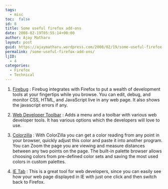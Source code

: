 ```yaml
---
tags: 
  - misc
toc:  false
id: 8
title: Some useful firefox add-ons
date: 2008-02-19T05:55:14+00:00
author: Ajay Matharu
layout: post
guid: https://ajaymatharu.wordpress.com/2008/02/19/some-useful-firefox-add-ons/
permalink: /some-useful-firefox-add-ons/
ljID:
  - 4
categories:
  - Firefox
  - Technical
---
```

1) <a title="Firebug" href="https://addons.mozilla.org/en-US/firefox/addon/1843" target="_blank">Firebug</a> : Firebug integrates with Firefox to put a wealth of development tools at your fingertips while you browse. You can edit, debug, and monitor CSS, HTML, and JavaScript live in any web page. It also shows the javascript errors if any.

2) <a title="Web Developer Toolbar" href="https://addons.mozilla.org/en-US/firefox/addon/60" target="_blank">Web Developer Toolbar</a> : Adds a menu and a toolbar with various web developer tools. It has various options which the developers will love to use.

3) <a title="Colorzilla" href="https://addons.mozilla.org/en-US/firefox/addon/271" target="_blank">Colorzilla</a> : With ColorZilla you can get a color reading from any point in your browser, quickly adjust this color and paste it into another program. You can Zoom the page you are viewing and measure distances between any two points on the page. The built-in palette browser allows choosing colors from pre-defined color sets and saving the most used colors in custom palettes.

4) <a title="IE Tab" href="https://addons.mozilla.org/en-US/firefox/addon/1419" target="_blank">IE Tab</a> : This is a great tool for web developers, since you can easily see how your web page displayed in IE with just one click and then switch back to Firefox.

